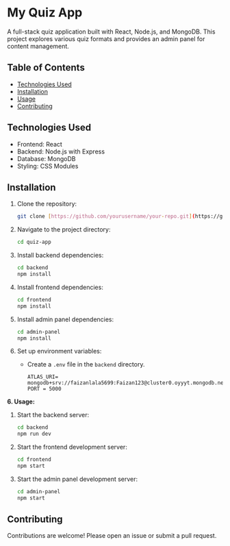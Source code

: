 # My Quiz App

A full-stack quiz application built with React, Node.js, and MongoDB. This project explores various quiz formats and provides an admin panel for content management.

## Table of Contents


-   [Technologies Used](#technologies-used)
-   [Installation](#installation)
-   [Usage](#usage)
-   [Contributing](#contributing)


## Technologies Used

-   Frontend: React
-   Backend: Node.js with Express
-   Database: MongoDB
-   Styling: CSS Modules

## Installation

1.  Clone the repository:

    ```bash
    git clone [https://github.com/yourusername/your-repo.git](https://github.com/yourusername/your-repo.git)
    ```

2.  Navigate to the project directory:

    ```bash
    cd quiz-app
    ```

3.  Install backend dependencies:

    ```bash
    cd backend
    npm install
    ```

4.  Install frontend dependencies:

    ```bash
    cd frontend
    npm install
    ```

5.  Install admin panel dependencies:

    ```bash
    cd admin-panel
    npm install
    ```

6.  Set up environment variables:

    *   Create a `.env` file in the `backend` directory.

        ```
        ATLAS_URI= mongodb+srv://faizanlala5699:Faizan123@cluster0.oyyyt.mongodb.net/
        PORT = 5000
        ```

**6. Usage:**

1.  Start the backend server:

    ```bash
    cd backend
    npm run dev
    ```

2.  Start the frontend development server:

    ```bash
    cd frontend
    npm start
    ```
3. Start the admin panel development server:
    ```bash
    cd admin-panel
    npm start
    ```
## Contributing

Contributions are welcome! Please open an issue or submit a pull request.


